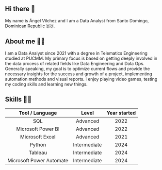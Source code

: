 ## Hi there 👋

My name is Ángel Vilchez and I am a Data Analyst from Santo Domingo, Dominican Republic 🇩🇴.

## About me 🧍‍♂

I am a Data Analyst since 2021 with a degree in Telematics Engineering studied at PUCMM. My primary focus is based on getting deeply involved in the data process of related fields like Data Engineering and Data Ops. Generally speaking, my goal is to optimize current flows and provide the necessary insights for the success and growth of a project, implementing automation methods and visual reports. I enjoy playing video games, testing my coding skills and learning new things.

## Skills 👨‍💻

| **Tool / Language** | **Level**    | **Year started**    |
| :---:   | :---: | :---: |
| SQL | Advanced   | 2022   |
| Microsoft Power BI | Advanced   | 2022   |
| Microsoft Excel | Advanced   | 2021   |
| Python | Intermediate   | 2024   |
| Tableau | Intermediate   | 2024   |
| Microsoft Power Automate | Intermediate   | 2024   |
